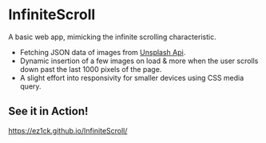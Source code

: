 # InfiniteScroll
A basic web app, mimicking the infinite scrolling characteristic.
- Fetching JSON data of images from [Unsplash Api](https://unsplash.com/documentation/).
- Dynamic insertion of a few images on load & more when the user scrolls down past the last 1000 pixels of the page.
- A slight effort into responsivity for smaller devices using CSS media query.

## See it in Action!
<https://ez1ck.github.io/InfiniteScroll/>
